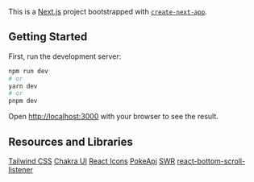 This is a [Next.js](https://nextjs.org/) project bootstrapped with [`create-next-app`](https://github.com/vercel/next.js/tree/canary/packages/create-next-app).

## Getting Started

First, run the development server:

```bash
npm run dev
# or
yarn dev
# or
pnpm dev
```

Open [http://localhost:3000](http://localhost:3000) with your browser to see the result.

## Resources and Libraries

[Tailwind CSS](https://tailwindcss.com/)
[Chakra UI](https://chakra-ui.com/)
[React Icons](https://react-icons.github.io/react-icons)
[PokeApi](https://pokeapi.co/)
[SWR](https://swr.vercel.app/)
[react-bottom-scroll-listener](https://github.com/karl-run/react-bottom-scroll-listener#readme)
